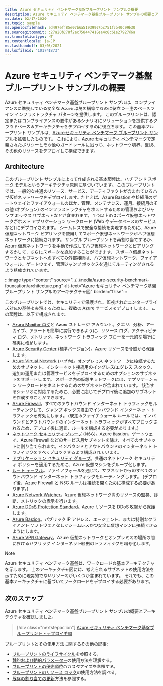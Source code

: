 ```yaml
---
title: Azure セキュリティ ベンチマーク基盤ブループリント サンプルの概要
description: Azure セキュリティ ベンチマーク基盤ブループリント サンプルの概要とアーキテクチャ。
ms.date: 02/17/2020
ms.topic: sample
ms.openlocfilehash: ed497eff85e07b6a51939907bc751f3b40c99b30
ms.sourcegitcommit: c27a20b278f2ac758447418ea4c8c61e27927d6a
ms.translationtype: HT
ms.contentlocale: ja-JP
ms.lasthandoff: 03/03/2021
ms.locfileid: "101741873"
---
```

# <a name="overview-of-the-azure-security-benchmark-foundation-blueprint-sample"></a>Azure セキュリティ ベンチマーク基盤ブループリント サンプルの概要

Azure セキュリティ ベンチマーク基盤ブループリント サンプルは、コンプライアンスに準拠している安全な Azure 環境を構築するのに役立つ一連のベースライン インフラストラクチャ パターンを提供します。 このブループリントは、認定またはコンプライアンスの要件があるシナリオにソリューションを提供するクラウドベースのアーキテクチャをデプロイするのに役立ちます。 この基本ブループリント サンプルは、[Azure セキュリティ ベンチマーク ブループリント サンプル](../azure-security-benchmark.md)を拡張したものです。 これにより、[Azure セキュリティ ベンチマーク](../../../../security/benchmarks/index.yml)で定義されたポリシーとその他のガードレールに沿って、ネットワーク境界、監視、その他のリソースをデプロイして構成できます。

## <a name="architecture"></a>Architecture

このブループリント サンプルによって作成される基本環境は、[ハブ アンド スポーク モデル](/azure/architecture/reference-architectures/hybrid-networking/hub-spoke)というアーキテクチャ原則に基づいています。
このブループリントでは、一般的な共通のリソース、サービス、アーティファクトが含まれているハブ仮想ネットワークをデプロイします。たとえば、Azure Bastion や接続用のゲートウェイとファイアウォールのほか、管理、メンテナンス、運用、接続用のその他 (オプション) のインフラストラクチャをホストするための管理およびジャンプ ボックス サブネットなどが含まれます。 1 つ以上のスポーク仮想ネットワークがホスト アプリケーション ワークロード (Web やデータベースのサービスなど) にデプロイされます。 シームレスで安全な接続を実現するために、Azure 仮想ネットワーク ピアリングを使用してスポーク仮想ネットワークがハブ仮想ネットワークに接続されます。 サンプル ブループリントを再割り当てするか、Azure 仮想ネットワークを手動で作成してハブ仮想ネットワークとピアリングするかして、さらにスポークを追加することができます。 スポーク仮想ネットワークとサブネットへのすべての外部接続は、ハブ仮想ネットワーク、ファイアウォール、ゲートウェイ、管理ジャンプ ボックスを通じてルーティングされるよう構成されています。

:::image type="content" source="../../media/azure-security-benchmark-foundation/architecture.png" alt-text="Azure セキュリティ ベンチマーク基盤ブループリント サンプルのアーキテクチャ図" border="false":::

このブループリントでは、セキュリティで保護され、監視されたエンタープライズ対応の基盤を実現するために、複数の Azure サービスをデプロイします。 この環境は、以下で構成されます。

- [Azure Monitor ログ](../../../../azure-monitor/logs/data-platform-logs.md)と Azure ストレージ アカウント。クエリ、分析、アーカイブ、アラートを簡単に実行できるように、リソース ログ、アクティビティ ログ、メトリック、ネットワーク トラフィック フローを一元的な場所に確実に格納します。
- [Azure Security Center](../../../../security-center/security-center-introduction.md) (標準バージョン)。Azure リソースを脅威から保護します。
- [Azure Virtual Network](../../../../virtual-network/virtual-networks-overview.md) (ハブ内)。オンプレミス ネットワークに接続するためのサブネット、インターネット接続用のイングレス/エグレス スタック、追加の運用または管理サービスをデプロイするためのオプションのサブネットをサポートします。 スポーク内の仮想ネットワークには、アプリケーション ワークロードをホストするためのサブネットが含まれています。 該当するシナリオに対応するために、必要に応じてデプロイ後に追加のサブネットを作成することができます。
- [Azure Firewall](../../../../firewall/overview.md)。すべてのアウトバウンド インターネット トラフィックをルーティングして、ジャンプ ボックス経由でインバウンド インターネット トラフィックを有効にします。 (既定のファイアウォール ルールでは、インバウンドとアウトバウンドのインターネット トラフィックがすべてブロックされるため、デプロイ後に適宜、ルールを構成する必要があります。)
- [ネットワーク セキュリティ グループ](../../../../virtual-network/network-security-group-how-it-works.md) (NSG)。Azure Bastion、ゲートウェイ、Azure Firewall などのサービス用サブネットを除き、すべてのサブネットに割り当てられます。インバウンドとアウトバウンドのインターネット トラフィックをすべてブロックするよう構成されています。
- [アプリケーション セキュリティ グループ](../../../../virtual-network/application-security-groups.md)。共通のネットワーク セキュリティ ポリシーを適用するために、Azure 仮想マシンをグループ化します。
- [ルート テーブル](../../../../virtual-network/manage-route-table.md)。ファイアウォールを通じて、サブネットからのすべてのアウトバウンド インターネット トラフィックをルーティングします。 (デプロイ後、Azure Firewall と NSG ルールは接続を開くために構成する必要があります。)
- [Azure Network Watcher](../../../../network-watcher/network-watcher-monitoring-overview.md)。Azure 仮想ネットワーク内のリソースの監視、診断、メトリックの表示を行います。
- [Azure DDoS Protection Standard](../../../../ddos-protection/ddos-protection-overview.md)。Azure リソースを DDoS 攻撃から保護します。
- [Azure Bastion](../../../../bastion/bastion-overview.md)。パブリック IP アドレス、エージェント、または特別なクライアント ソフトウェアなしでシームレスかつ安全に仮想マシンに接続できるようにします。
- [Azure VPN Gateway](../../../../vpn-gateway/vpn-gateway-about-vpngateways.md)。Azure 仮想ネットワークとオンプレミスの場所の間におけるパブリック インターネット経由のトラフィックを暗号化します。

> [!NOTE] 
> Azure セキュリティ ベンチマーク基盤は、ワークロードの基本アーキテクチャを示します。 上のアーキテクチャ図には、考えられるサブネットの使用方法を示すために現実的でないリソースがいくつか含まれています。 それでも、この基本アーキテクチャに基づいてワークロードをデプロイする必要があります。

## <a name="next-steps"></a>次のステップ

Azure セキュリティ ベンチマーク基盤ブループリント サンプルの概要とアーキテクチャを確認しました。

> [!div class="nextstepaction"]
> [Azure セキュリティ ベンチマーク基盤ブループリント - デプロイ手順](./deploy.md)

ブループリントとその使用方法に関するその他の記事:

- [ブループリントのライフサイクル](../../concepts/lifecycle.md)を参照する。
- [静的および動的パラメーター](../../concepts/parameters.md)の使用方法を理解する。
- [ブループリントの優先順位](../../concepts/sequencing-order.md)のカスタマイズを参照する。
- [ブループリントのリソース ロック](../../concepts/resource-locking.md)の使用方法を調べる。
- [既存の割り当ての更新](../../how-to/update-existing-assignments.md)方法を参照する。
